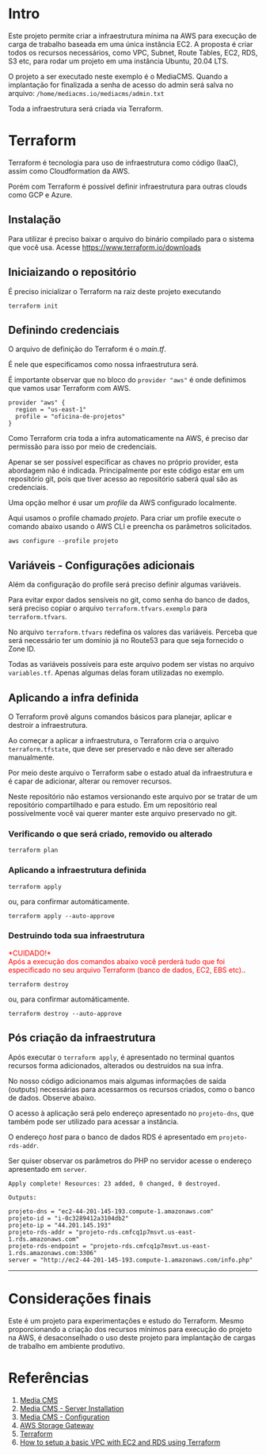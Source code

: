# Intro

Este projeto permite criar a infraestrutura mínima na AWS para execução de carga de trabalho baseada em uma única instância EC2.
A proposta é criar todos os recursos necessários, como VPC, Subnet, Route Tables, EC2, RDS, S3 etc, para rodar um projeto em uma instância Ubuntu, 20.04 LTS. 

O projeto a ser executado neste exemplo é o MediaCMS.
Quando a implantação for finalizada a senha de acesso do admin será salva no arquivo:
``/home/mediacms.io/mediacms/admin.txt``

Toda a infraestrutura será criada via Terraform.

# Terraform

Terraform é tecnologia para uso de infraestrutura como código (IaaC), assim como Cloudformation da AWS. 

Porém com Terraform é possível definir infraestrutura para outras clouds como GCP e Azure.

## Instalação

Para utilizar é preciso baixar o arquivo do binário compilado para o sistema que você usa. Acesse https://www.terraform.io/downloads

## Iniciaizando o repositório

É preciso inicializar o Terraform na raiz deste projeto executando 

```
terraform init
```

## Definindo credenciais

O arquivo de definição do Terraform é o *main.tf*.

É nele que especificamos como nossa infraestrutura será.

É importante observar que no bloco do ``provider "aws"`` é onde definimos que vamos usar Terraform com AWS. 

```
provider "aws" {
  region = "us-east-1"
  profile = "oficina-de-projetos"
}
```

Como Terraform cria toda a infra automaticamente na AWS, é preciso dar permissão para isso por meio de credenciais.

Apenar se ser possível especificar as chaves no próprio provider, esta abordagem não é indicada. Principalmente por este código estar em um repositório git, pois que tiver acesso ao repositório saberá qual são as credenciais.

Uma opção melhor é usar um *profile* da AWS configurado localmente. 

Aqui usamos o profile chamado *projeto*. Para criar um profile execute o comando abaixo usando o AWS CLI e preencha os parâmetros solicitados.

```
aws configure --profile projeto
```

## Variáveis - Configurações adicionais 

Além da configuração do profile será preciso definir algumas variáveis.

Para evitar expor dados sensíveis no git, como senha do banco de dados, será preciso copiar o arquivo ``terraform.tfvars.exemplo`` para ``terraform.tfvars``.

No arquivo ``terraform.tfvars`` redefina os valores das variáveis. Perceba que será necessário ter um domínio já no Route53 para que seja fornecido o Zone ID.

Todas as variáveis possíveis para este arquivo podem ser vistas no arquivo ``variables.tf``. Apenas algumas delas foram utilizadas no exemplo.

## Aplicando a infra definida

O Terraform provê alguns comandos básicos para planejar, aplicar e destroir a infraestrutura. 

Ao começar a aplicar a infraestrutura, o Terraform cria o arquivo ``terraform.tfstate``, que deve ser preservado e não deve ser alterado manualmente.

Por meio deste arquivo o Terraform sabe o estado atual da infraestrutura e é capar de adicionar, alterar ou remover recursos.

Neste repositório não estamos versionando este arquivo por se tratar de um repositório compartilhado e para estudo. Em um repositório real possívelmente você vai querer manter este arquivo preservado no git.

###  Verificando o que será criado, removido ou alterado
```
terraform plan
```

###  Aplicando a infraestrutura definida
```
terraform apply
```
ou, para confirmar automáticamente.
```
terraform apply --auto-approve
```

###  Destruindo toda sua infraestrutura

<span style="color:RED">\*CUIDADO!\* <br>
Após a execução dos comandos abaixo você perderá tudo que foi especificado no seu arquivo Terraform (banco de dados, EC2, EBS etc).</span>.

```
terraform destroy
```
ou, para confirmar automáticamente.
```
terraform destroy --auto-approve
```

## Pós criação da infraestrutura

Após executar o ``terraform apply``, é apresentado no terminal quantos recursos forma adicionados, alterados ou destruídos na sua infra.

No nosso código adicionamos mais algumas informações de saída (outputs) necessárias para acessarmos os recursos criados, como o banco de dados. Observe abaixo.

O acesso à aplicação será pelo endereço apresentado no ``projeto-dns``, que também pode ser utilizado para acessar a instância.

O endereço *host* para o banco de dados RDS é apresentado em ``projeto-rds-addr``. 

Ser quiser observar os parâmetros do PHP no servidor acesse o endereço apresentado em ``server``.

```
Apply complete! Resources: 23 added, 0 changed, 0 destroyed.

Outputs:

projeto-dns = "ec2-44-201-145-193.compute-1.amazonaws.com"
projeto-id = "i-0c3289412a3104db2"
projeto-ip = "44.201.145.193"
projeto-rds-addr = "projeto-rds.cmfcq1p7msvt.us-east-1.rds.amazonaws.com"
projeto-rds-endpoint = "projeto-rds.cmfcq1p7msvt.us-east-1.rds.amazonaws.com:3306"
server = "http://ec2-44-201-145-193.compute-1.amazonaws.com/info.php"
```

---

# Considerações finais

Este é um projeto para experimentações e estudo do Terraform. 
Mesmo proporcionando a criação dos recursos mínimos para execução do projeto na AWS, é desaconselhado o uso deste projeto para implantação de cargas de trabalho em ambiente produtivo. 

# Referências

1. [Media CMS](https://github.com/mediacms-io/mediacms/)
1. [Media CMS - Server Installation](https://github.com/mediacms-io/mediacms/blob/main/docs/admins_docs.md#2-server-installation)
1. [Media CMS - Configuration](https://github.com/mediacms-io/mediacms/blob/main/docs/admins_docs.md#5-configuration)
1. [AWS Storage Gateway](https://aws.amazon.com/pt/storagegateway/)
1. [Terraform](https://www.terraform.io/)
1. [How to setup a basic VPC with EC2 and RDS using Terraform](https://dev.to/rolfstreefkerk/how-to-setup-a-basic-vpc-with-ec2-and-rds-using-terraform-3jij)
